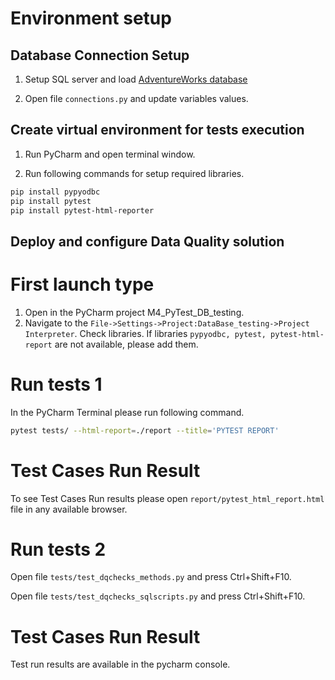 # Environment setup

## Database Connection Setup
1. Setup SQL server and load [AdventureWorks database](../AdventureWorks2021.bak)

2. Open file ```connections.py``` and update variables values.


## Create virtual environment for tests execution
1. Run PyCharm and open terminal window.

2. Run following commands for setup required libraries.
```bash
pip install pypyodbc
pip install pytest
pip install pytest-html-reporter
```

## Deploy and configure Data Quality solution

# First launch type
1. Open in the PyCharm project M4_PyTest_DB_testing.
2. Navigate to the ```File->Settings->Project:DataBase_testing->Project Interpreter```. Check libraries. If libraries ```pypyodbc, pytest, pytest-html-report``` are not available, please add them.


# Run tests 1
In the PyCharm Terminal please run following command.
```bash
pytest tests/ --html-report=./report --title='PYTEST REPORT'
```

# Test Cases Run Result

To see Test Cases Run results please open ```report/pytest_html_report.html``` file in any available browser.

# Run tests 2
Open file ```tests/test_dqchecks_methods.py``` and press Ctrl+Shift+F10.

Open file ```tests/test_dqchecks_sqlscripts.py``` and press Ctrl+Shift+F10.

# Test Cases Run Result

Test run results are available in the pycharm console.
